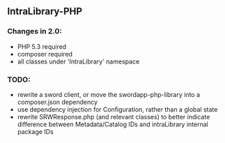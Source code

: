 ## IntraLibrary-PHP

### Changes in 2.0:

- PHP 5.3 required
- composer required
- all classes under 'IntraLibrary' namespace

### TODO:

- rewrite a sword client, or move the swordapp-php-library into a composer.json dependency
- use dependency injection for Configuration, rather than a global state
- rewrite SRWResponse.php (and relevant classes) to better indicate difference between Metadata/Catalog IDs and intraLibrary internal package IDs
